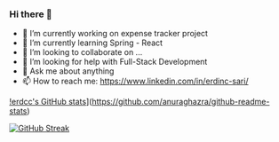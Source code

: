 ### Hi there 👋
- 🔭 I’m currently working on expense tracker project
- 🌱 I’m currently learning Spring - React
- 👯 I’m looking to collaborate on ...
- 🤔 I’m looking for help with Full-Stack Development
- 💬 Ask me about anything
- 📫 How to reach me: https://www.linkedin.com/in/erdinc-sari/

[!erdcc's GitHub stats](https://github-readme-stats.vercel.app/api?username=erdcc)](https://github.com/anuraghazra/github-readme-stats)

[![GitHub Streak](http://github-readme-streak-stats.herokuapp.com?user=erdcc&theme=dark&hide_border=true)](https://git.io/streak-stats)
